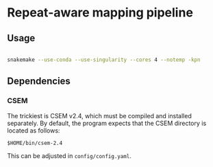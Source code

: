 # Repeat-aware mapping pipeline

## Usage

```bash

snakemake --use-conda --use-singularity --cores 4 --notemp -kpn
```

## Dependencies

### CSEM

The trickiest is CSEM v2.4, which must be compiled and installed separately. By default, the program expects that the CSEM directory is located as follows:

```
$HOME/bin/csem-2.4
```

This can be adjusted in `config/config.yaml`.